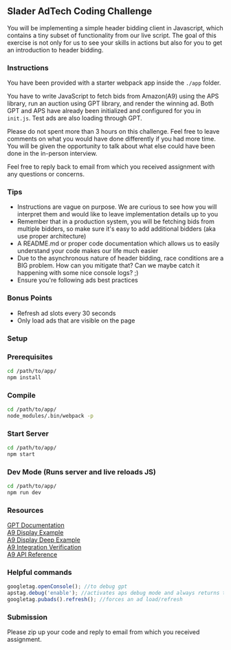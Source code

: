 ## Slader AdTech Coding Challenge

You will be implementing a simple header bidding client in Javascript, which contains a tiny subset of functionality from our live script. The goal of this exercise is not only for us to see your skills in actions but also for you to get an introduction to header bidding.

### Instructions

You have been provided with a starter webpack app inside the `./app` folder.

You have to write JavaScript to fetch bids from Amazon(A9) using the APS library, run an auction using GPT library, and render the winning ad. Both GPT and APS have already been initialized and configured for you in `init.js`. Test ads are also loading through GPT.

Please do not spent more than 3 hours on this challenge. Feel free to leave comments on what you would have done differently if you had more time. You will be given the opportunity to talk about what else could have been done in the in-person interview.

Feel free to reply back to email from which you received assignment with any questions or concerns.

### Tips
* Instructions are vague on purpose. We are curious to see how you will interpret them and would like to leave implementation details up to you
* Remember that in a production system, you will be fetching bids from multiple bidders, so make sure it's easy to add additional bidders (aka use proper architecture)
* A README.md or proper code documentation which allows us to easily understand your code makes our life much easier
* Due to the asynchronous nature of header bidding, race conditions are a BIG problem. How can you mitigate that? Can we maybe catch it happening with some nice console logs? ;)
* Ensure you're following ads best practices

### Bonus Points
* Refresh ad slots every 30 seconds
* Only load ads that are visible on the page

### Setup

### Prerequisites

```bash
cd /path/to/app/
npm install
```

### Compile

```bash
cd /path/to/app/
node_modules/.bin/webpack -p
```

### Start Server

```bash
cd /path/to/app/
npm start
```

### Dev Mode (Runs server and live reloads JS)

```bash
cd /path/to/app/
npm run dev
```

### Resources
[GPT Documentation](https://developers.google.com/doubleclick-gpt/)  
[A9 Display Example](/images/a9_display_example.png)  
[A9 Display Deep Example](/images/a9_display_deep_example.png)  
[A9 Integration Verification](/images/a9_integration_verification.png)  
[A9 API Reference](/images/a9_api_reference.png)  

### Helpful commands

```javascript
googletag.openConsole(); //to debug gpt
apstag.debug('enable'); //activates aps debug mode and always returns test creative
googletag.pubads().refresh(); //forces an ad load/refresh
```

### Submission

Please zip up your code and reply to email from which you received assignment.